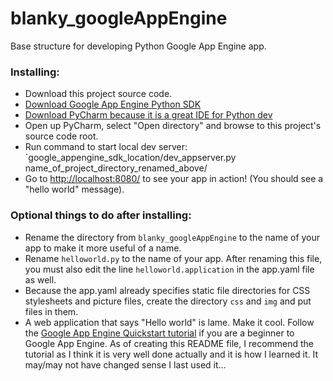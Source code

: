 blanky_googleAppEngine
======================

Base structure for developing Python Google App Engine app. 

### Installing:
* Download this project source code.
* [Download Google App Engine Python SDK](https://developers.google.com/appengine/downloads#Google_App_Engine_SDK_for_Python)
* [Download PyCharm because it is a great IDE for Python dev](http://www.jetbrains.com/pycharm/download/)
* Open up PyCharm, select "Open directory" and browse to this project's source code root.
* Run command to start local dev server:
`google_appengine_sdk_location/dev_appserver.py name_of_project_directory_renamed_above/
* Go to [http://localhost:8080/](http://localhost:8080/) to see your app in action! (You should see a "hello world" message).

### Optional things to do after installing:
* Rename the directory from `blanky_googleAppEngine` to the name of your app 
to make it more useful of a name.
* Rename `helloworld.py` to the name of your app. After renaming this file, you must also edit the line `helloworld.application` in 
the app.yaml	file as well. 
* Because the app.yaml already specifies static file directories for CSS stylesheets and picture files, create the directory `css` and 
`img` and put files in them.
* A web application that says "Hello world" is lame. Make it cool. Follow the [Google App Engine Quickstart tutorial](https://developers.google.com/appengine/docs/python/gettingstartedpython27/introduction) 
if you are a beginner to Google App Engine. As of creating this README file, I recommend the tutorial as I think it is very well done actually
and it is how I learned it. It may/may not have changed sense I last used it...